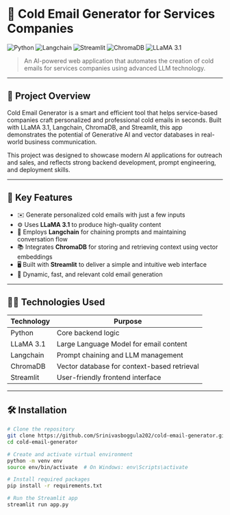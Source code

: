 # 💼 Cold Email Generator for Services Companies

![Python](https://img.shields.io/badge/Python-3776AB?style=flat&logo=python&logoColor=white)
![Langchain](https://img.shields.io/badge/Langchain-00BFFF?style=flat&logo=OpenAI&logoColor=white)
![Streamlit](https://img.shields.io/badge/Streamlit-FF4B4B?style=flat&logo=streamlit&logoColor=white)
![ChromaDB](https://img.shields.io/badge/ChromaDB-228B22?style=flat)
![LLaMA 3.1](https://img.shields.io/badge/LLaMA-3.1-blueviolet)

> An AI-powered web application that automates the creation of cold emails for services companies using advanced LLM technology.

---

## 🚀 Project Overview

Cold Email Generator is a smart and efficient tool that helps service-based companies craft personalized and professional cold emails in seconds. Built with LLaMA 3.1, Langchain, ChromaDB, and Streamlit, this app demonstrates the potential of Generative AI and vector databases in real-world business communication.

This project was designed to showcase modern AI applications for outreach and sales, and reflects strong backend development, prompt engineering, and deployment skills.

---

## 🎯 Key Features

- ✉️ Generate personalized cold emails with just a few inputs
- ⚙️ Uses **LLaMA 3.1** to produce high-quality content
- 🧠 Employs **Langchain** for chaining prompts and maintaining conversation flow
- 📚 Integrates **ChromaDB** for storing and retrieving context using vector embeddings
- 🖥️ Built with **Streamlit** to deliver a simple and intuitive web interface
- 🔁 Dynamic, fast, and relevant cold email generation

---

## 🧑‍💻 Technologies Used

|  Technology | Purpose                                     |
| ------------|---------------------------------------------|
|  Python     | Core backend logic                              |
|  LLaMA 3.1  | Large Language Model for email content          |
|  Langchain  | Prompt chaining and LLM management              |
|  ChromaDB   | Vector database for context-based retrieval     |
|  Streamlit  | User-friendly frontend interface                |

---

## 🛠️ Installation

```bash
# Clone the repository
git clone https://github.com/Srinivasboggula202/cold-email-generator.git
cd cold-email-generator

# Create and activate virtual environment
python -m venv env
source env/bin/activate  # On Windows: env\Scripts\activate

# Install required packages
pip install -r requirements.txt

# Run the Streamlit app
streamlit run app.py
